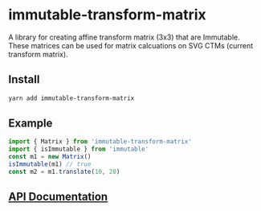 # immutable-transform-matrix

A library for creating affine transform matrix (3x3) that are Immutable.
These matrices can be used for matrix calcuations on SVG CTMs (current transform matrix).

## Install

```sh
yarn add immutable-transform-matrix
```

## Example

```js
import { Matrix } from 'immutable-transform-matrix'
import { isImmutable } from 'immutable'
const m1 = new Matrix()
isImmutable(m1) // true
const m2 = m1.translate(10, 20)
```

## [API Documentation](docs/)
